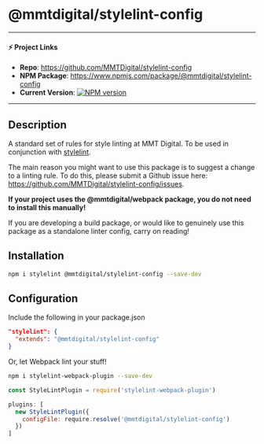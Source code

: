 # @mmtdigital/stylelint-config

---
#### ⚡️ Project Links ####
- **Repo**: https://github.com/MMTDigital/stylelint-config  
- **NPM Package**: https://www.npmjs.com/package/@mmtdigital/stylelint-config  
- **Current Version**:  [![NPM version][npm-image]][npm-url]
---

## Description
A standard set of rules for style linting at MMT Digital. To be used in conjunction with [stylelint](https://github.com/stylelint/stylelint).

The main reason you might want to use this package is to suggest a change to a linting rule. To do this, please submit a Github issue here: https://github.com/MMTDigital/stylelint-config/issues.

**If your project uses the @mmtdigital/webpack package, you do not need to install this manually!**

If you are developing a build package, or would like to genuinely use this package as a standalone linter config, carry on reading!

## Installation
```bash
npm i stylelint @mmtdigital/stylelint-config --save-dev
```

## Configuration
Include the following in your package.json
```json
"stylelint": {
  "extends": "@mmtdigital/stylelint-config"
}
```

Or, let Webpack lint your stuff!

```bash
npm i stylelint-webpack-plugin --save-dev
```

```js
const StyleLintPlugin = require('stylelint-webpack-plugin')

plugins: [
  new StyleLintPlugin({
    configFile: require.resolve('@mmtdigital/stylelint-config')
  })
]
```

[npm-image]: https://img.shields.io/npm/v/@mmtdigital/stylelint-config.svg?style=flat-square
[npm-url]: https://www.npmjs.com/package/@mmtdigital/stylelint-config
